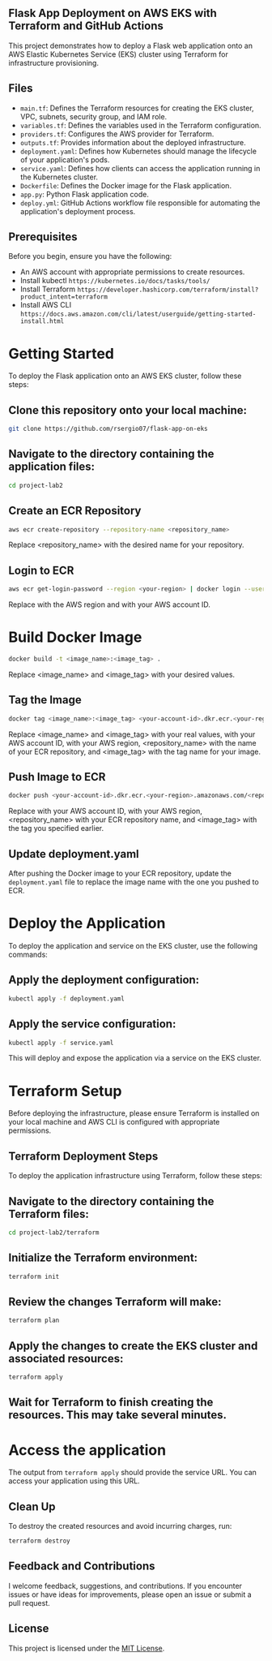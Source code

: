## Flask App Deployment on AWS EKS with Terraform and GitHub Actions

This project demonstrates how to deploy a Flask web application onto an AWS Elastic Kubernetes Service (EKS) cluster using Terraform for infrastructure provisioning.

## Files

- `main.tf`: Defines the Terraform resources for creating the EKS cluster, VPC, subnets, security group, and IAM role.
- `variables.tf`: Defines the variables used in the Terraform configuration.
- `providers.tf`: Configures the AWS provider for Terraform.
- `outputs.tf`: Provides information about the deployed infrastructure.
- `deployment.yaml`: Defines how Kubernetes should manage the lifecycle of your application's pods.
- `service.yaml`: Defines how clients can access the application running in the Kubernetes cluster.
- `Dockerfile`: Defines the Docker image for the Flask application.
- `app.py`: Python Flask application code.
- `deploy.yml`: GitHub Actions workflow file responsible for automating the application's deployment process.

## Prerequisites

Before you begin, ensure you have the following:

- An AWS account with appropriate permissions to create resources.
- Install kubectl `https://kubernetes.io/docs/tasks/tools/`
- Install Terraform `https://developer.hashicorp.com/terraform/install?product_intent=terraform`
- Install AWS CLI `https://docs.aws.amazon.com/cli/latest/userguide/getting-started-install.html`

# Getting Started

To deploy the Flask application onto an AWS EKS cluster, follow these steps:

## Clone this repository onto your local machine:

```bash
git clone https://github.com/rsergio07/flask-app-on-eks
```

## Navigate to the directory containing the application files:

```bash
cd project-lab2
```

## Create an ECR Repository

```bash
aws ecr create-repository --repository-name <repository_name>
```

Replace <repository_name> with the desired name for your repository.

## Login to ECR

```bash
aws ecr get-login-password --region <your-region> | docker login --username AWS --password-stdin <your-account-id>.dkr.ecr.your-region.amazonaws.com
```

Replace <your-region> with the AWS region and <your-account-id> with your AWS account ID.

# Build Docker Image

```bash
docker build -t <image_name>:<image_tag> .
```

Replace <image_name> and <image_tag> with your desired values.

## Tag the Image

```bash
docker tag <image_name>:<image_tag> <your-account-id>.dkr.ecr.<your-region>.amazonaws.com/<repository_name>:<image_tag>
```

Replace <image_name> and <image_tag> with your real values, <your-account-id> with your AWS account ID, <your-region> with your AWS region, <repository_name> with the name of your ECR repository, and <image_tag> with the tag name for your image.


## Push Image to ECR

```bash
docker push <your-account-id>.dkr.ecr.<your-region>.amazonaws.com/<repository_name>:<image_tag>
```

Replace <your-account-id> with your AWS account ID, <your-region> with your AWS region, <repository_name> with your ECR repository name, and <image_tag> with the tag you specified earlier.

## Update deployment.yaml

After pushing the Docker image to your ECR repository, update the `deployment.yaml` file to replace the image name with the one you pushed to ECR.

# Deploy the Application

To deploy the application and service on the EKS cluster, use the following commands:

## Apply the deployment configuration:

```bash
kubectl apply -f deployment.yaml
```

## Apply the service configuration:

```bash
kubectl apply -f service.yaml
```

This will deploy and expose the application via a service on the EKS cluster.

# Terraform Setup

Before deploying the infrastructure, please ensure Terraform is installed on your local machine and AWS CLI is configured with appropriate permissions.

## Terraform Deployment Steps

To deploy the application infrastructure using Terraform, follow these steps:

## Navigate to the directory containing the Terraform files:

```bash
cd project-lab2/terraform
```

## Initialize the Terraform environment:

```bash
terraform init
```

## Review the changes Terraform will make:

```bash
terraform plan
```

## Apply the changes to create the EKS cluster and associated resources:

```bash
terraform apply
```

## Wait for Terraform to finish creating the resources. This may take several minutes.

# Access the application

The output from `terraform apply` should provide the service URL. You can access your application using this URL.

## Clean Up

To destroy the created resources and avoid incurring charges, run:

```bash
terraform destroy
```

## Feedback and Contributions

I welcome feedback, suggestions, and contributions. If you encounter issues or have ideas for improvements, please open an issue or submit a pull request.

## License

This project is licensed under the [MIT License](LICENSE).
